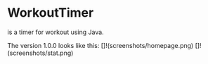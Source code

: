 # WorkoutTimer
is a timer for workout using Java.

The version 1.0.0 looks like this:
[]!(screenshots/homepage.png)
[]!(screenshots/stat.png)
